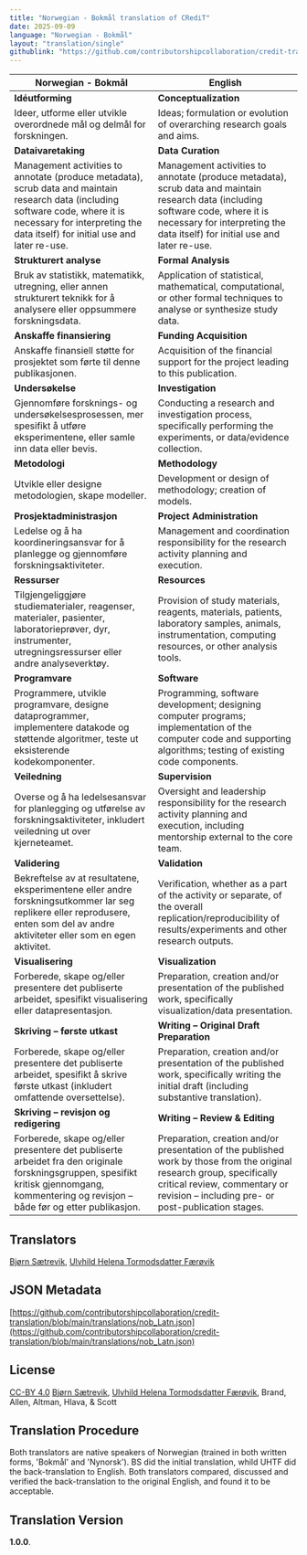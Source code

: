 ```yaml
---
title: "Norwegian - Bokmål translation of CRediT"
date: 2025-09-09
language: "Norwegian - Bokmål"
layout: "translation/single"
githublink: "https://github.com/contributorshipcollaboration/credit-translation/blob/main/translations/nob_Latn.json"
---
```


| Norwegian - Bokmål | English |
| --- | --- |
| **Idéutforming** | **Conceptualization** |
| Ideer, utforme eller utvikle overordnede mål og delmål for forskningen. | Ideas; formulation or evolution of overarching research goals and aims. |
| **Dataivaretaking** | **Data Curation** |
| Management activities to annotate (produce metadata), scrub data and maintain research data (including software code, where it is necessary for interpreting the data itself) for initial use and later re-use. | Management activities to annotate (produce metadata), scrub data and maintain research data (including software code, where it is necessary for interpreting the data itself) for initial use and later re-use. |
| **Strukturert analyse** | **Formal Analysis** |
| Bruk av statistikk, matematikk, utregning, eller annen strukturert teknikk for å analysere eller oppsummere forskningsdata. | Application of statistical, mathematical, computational, or other formal techniques to analyse or synthesize study data. |
| **Anskaffe finansiering** | **Funding Acquisition** |
| Anskaffe finansiell støtte for prosjektet som førte til denne publikasjonen. | Acquisition of the financial support for the project leading to this publication. |
| **Undersøkelse** | **Investigation** |
| Gjennomføre forsknings- og undersøkelsesprosessen, mer spesifikt å utføre eksperimentene, eller samle inn data eller bevis. | Conducting a research and investigation process, specifically performing the experiments, or data/evidence collection. |
| **Metodologi** | **Methodology** |
| Utvikle eller designe metodologien, skape modeller. | Development or design of methodology; creation of models. |
| **Prosjektadministrasjon** | **Project Administration** |
| Ledelse og å ha koordineringsansvar for å planlegge og gjennomføre forskningsaktiviteter. | Management and coordination responsibility for the research activity planning and execution. |
| **Ressurser** | **Resources** |
| Tilgjengeliggjøre studiematerialer, reagenser, materialer, pasienter, laboratorieprøver, dyr, instrumenter, utregningsressurser eller andre analyseverktøy. | Provision of study materials, reagents, materials, patients, laboratory samples, animals, instrumentation, computing resources, or other analysis tools. |
| **Programvare** | **Software** |
| Programmere, utvikle programvare, designe dataprogrammer, implementere datakode og støttende algoritmer, teste ut eksisterende kodekomponenter. | Programming, software development; designing computer programs; implementation of the computer code and supporting algorithms; testing of existing code components. |
| **Veiledning** | **Supervision** |
| Overse og å ha ledelsesansvar for planlegging og utførelse av forskningsaktiviteter, inkludert veiledning ut over kjerneteamet. | Oversight and leadership responsibility for the research activity planning and execution, including mentorship external to the core team. |
| **Validering** | **Validation** |
| Bekreftelse av at resultatene, eksperimentene eller andre forskningsutkommer lar seg replikere eller reprodusere, enten som del av andre aktiviteter eller som en egen aktivitet. | Verification, whether as a part of the activity or separate, of the overall replication/reproducibility of results/experiments and other research outputs. |
| **Visualisering** | **Visualization** |
| Forberede, skape og/eller presentere det publiserte arbeidet, spesifikt visualisering eller datapresentasjon. | Preparation, creation and/or presentation of the published work, specifically visualization/data presentation. |
| **Skriving – første utkast** | **Writing – Original Draft Preparation** |
| Forberede, skape og/eller presentere det publiserte arbeidet, spesifikt å skrive første utkast (inkludert omfattende oversettelse). | Preparation, creation and/or presentation of the published work, specifically writing the initial draft (including substantive translation). |
| **Skriving – revisjon og redigering** | **Writing – Review & Editing** |
| Forberede, skape og/eller presentere det publiserte arbeidet fra den originale forskningsgruppen, spesifikt kritisk gjennomgang, kommentering og revisjon – både før og etter publikasjon. | Preparation, creation and/or presentation of the published work by those from the original research group, specifically critical review, commentary or revision – including pre- or post-publication stages. |

## Translators

[Bjørn  Sætrevik](https://orcid.org/0000-0002-9367-6987), [Ulvhild Helena Tormodsdatter Færøvik](https://orcid.org/0009-0000-6460-6245)

## JSON Metadata

[https://github.com/contributorshipcollaboration/credit-translation/blob/main/translations/nob_Latn.json](https://github.com/contributorshipcollaboration/credit-translation/blob/main/translations/nob_Latn.json)

## License

[CC-BY 4.0](https://creativecommons.org/licenses/by/4.0/) [Bjørn  Sætrevik](https://orcid.org/0000-0002-9367-6987), [Ulvhild Helena Tormodsdatter Færøvik](https://orcid.org/0009-0000-6460-6245), Brand, Allen, Altman, Hlava, & Scott

## Translation Procedure

Both translators are native speakers of Norwegian (trained in both written forms, 'Bokmål' and 'Nynorsk'). BS did the initial translation, whild UHTF did the back-translation to English. Both translators compared, discussed and verified the back-translation to the original English, and found it to be acceptable.
## Translation Version

 **1.0.0**.
